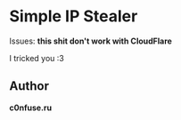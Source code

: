 # Simple IP Stealer

Issues: __this shit don't work with CloudFlare__

I tricked you :3
## Author

**c0nfuse.ru**

